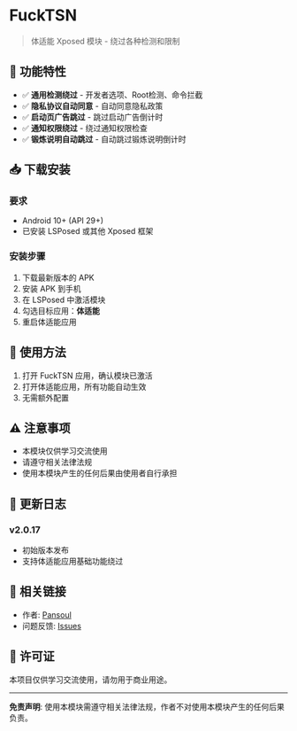 # FuckTSN

> 体适能 Xposed 模块 - 绕过各种检测和限制

## 📱 功能特性

- ✅ **通用检测绕过** - 开发者选项、Root检测、命令拦截
- ✅ **隐私协议自动同意** - 自动同意隐私政策
- ✅ **启动页广告跳过** - 跳过启动广告倒计时
- ✅ **通知权限绕过** - 绕过通知权限检查
- ✅ **锻炼说明自动跳过** - 自动跳过锻炼说明倒计时

## 📥 下载安装

### 要求
- Android 10+ (API 29+)
- 已安装 LSPosed 或其他 Xposed 框架

### 安装步骤
1. 下载最新版本的 APK
2. 安装 APK 到手机
3. 在 LSPosed 中激活模块
4. 勾选目标应用：**体适能**
5. 重启体适能应用

## 🚀 使用方法

1. 打开 FuckTSN 应用，确认模块已激活
2. 打开体适能应用，所有功能自动生效
3. 无需额外配置

## ⚠️ 注意事项

- 本模块仅供学习交流使用
- 请遵守相关法律法规
- 使用本模块产生的任何后果由使用者自行承担

## 📝 更新日志

### v2.0.17
- 初始版本发布
- 支持体适能应用基础功能绕过

## 🔗 相关链接

- 作者: [Pansoul](https://github.com/pansoul1)
- 问题反馈: [Issues](https://github.com/pansoul1/FuckTSN/issues)

## 📄 许可证

本项目仅供学习交流使用，请勿用于商业用途。

---

**免责声明**: 使用本模块需遵守相关法律法规，作者不对使用本模块产生的任何后果负责。

